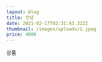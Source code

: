 ```yaml
---
layout: blog
title: 안녕
date: 2021-02-17T02:31:43.322Z
thumbnail: /images/uploads/1.jpeg
price: 4000
---
```

상품